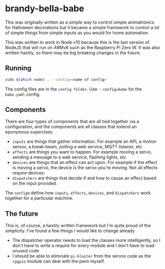 # brandy-bella-babe

This was originally written as a simple way to control simple animatronics for Halloween decorations but it became a simple framework to control a lot of simple things from simple inputs as you would for home automation.

This was written to work in Node v10 because this is the last version of NodeJS that will run on ARMv6 such as the Raspberry Pi Zero W. It was also written hastily, so there may be big breaking changes in the future.

## Running

```sh
sudo $(which node) . --config=<name of config>
```

The config files are in the `config folder`. Use `--config=babe` for the `babe.yaml` config.

## Components

There are four types of components that are all tied together via a configuration, and the components are all classes that extend an eponymous superclass.

* `inputs` are things that gather information. For example an API, a motion sensor, a break-beam, polling a web service, MQTT listener, etc
* `effects` are things you want to happen. For example moving a servo, sending a message to a web service, flashing lights, etc
* `devices` are things that an effect can act upon. For example if the effect is moving a servo, the device is the servo you're moving. Not all effects require devices.
* `dispatchers` are things that decide if and how to cause an effect based on the input provided.

The `config`s define how `inputs`, `effects`, `devices`, and `dispatchers` work together for a particular machine.

## The future

This is, of course, a hastily written framework but I'm quite proud of the simplicity. I've found a few things I would like to change already

* The dispatcher operator needs to load the classes more intelligently, so I don't have to write a require for every module and I don't have to load unused code
* I should be able to eliminate `pi-blaster` from the servos code as the `rpgpio` module can deal with the pwm myself.



